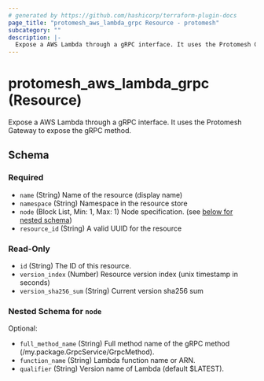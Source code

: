 ```yaml
---
# generated by https://github.com/hashicorp/terraform-plugin-docs
page_title: "protomesh_aws_lambda_grpc Resource - protomesh"
subcategory: ""
description: |-
  Expose a AWS Lambda through a gRPC interface. It uses the Protomesh Gateway to expose the gRPC method.
---
```


# protomesh_aws_lambda_grpc (Resource)

Expose a AWS Lambda through a gRPC interface. It uses the Protomesh Gateway to expose the gRPC method.



<!-- schema generated by tfplugindocs -->
## Schema

### Required

- `name` (String) Name of the resource (display name)
- `namespace` (String) Namespace in the resource store
- `node` (Block List, Min: 1, Max: 1) Node specification. (see [below for nested schema](#nestedblock--node))
- `resource_id` (String) A valid UUID for the resource

### Read-Only

- `id` (String) The ID of this resource.
- `version_index` (Number) Resource version index (unix timestamp in seconds)
- `version_sha256_sum` (String) Current version sha256 sum

<a id="nestedblock--node"></a>
### Nested Schema for `node`

Optional:

- `full_method_name` (String) Full method name of the gRPC method (/my.package.GrpcService/GrpcMethod).
- `function_name` (String) Lambda function name or ARN.
- `qualifier` (String) Version name of Lambda (default $LATEST).


